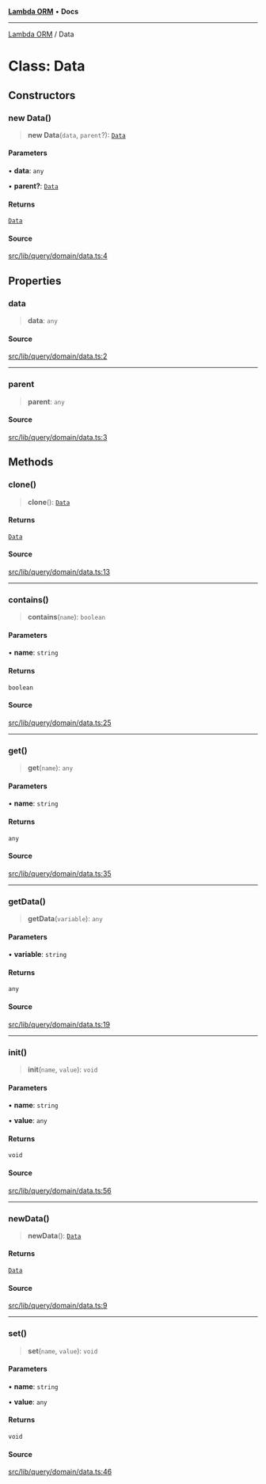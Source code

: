[**Lambda ORM**](../README.md) • **Docs**

***

[Lambda ORM](../README.md) / Data

# Class: Data

## Constructors

### new Data()

> **new Data**(`data`, `parent`?): [`Data`](Data.md)

#### Parameters

• **data**: `any`

• **parent?**: [`Data`](Data.md)

#### Returns

[`Data`](Data.md)

#### Source

[src/lib/query/domain/data.ts:4](https://github.com/lambda-orm/lambdaorm-base/blob/aa369ded9e7763a31678c0168646a8ee1291b500/src/lib/query/domain/data.ts#L4)

## Properties

### data

> **data**: `any`

#### Source

[src/lib/query/domain/data.ts:2](https://github.com/lambda-orm/lambdaorm-base/blob/aa369ded9e7763a31678c0168646a8ee1291b500/src/lib/query/domain/data.ts#L2)

***

### parent

> **parent**: `any`

#### Source

[src/lib/query/domain/data.ts:3](https://github.com/lambda-orm/lambdaorm-base/blob/aa369ded9e7763a31678c0168646a8ee1291b500/src/lib/query/domain/data.ts#L3)

## Methods

### clone()

> **clone**(): [`Data`](Data.md)

#### Returns

[`Data`](Data.md)

#### Source

[src/lib/query/domain/data.ts:13](https://github.com/lambda-orm/lambdaorm-base/blob/aa369ded9e7763a31678c0168646a8ee1291b500/src/lib/query/domain/data.ts#L13)

***

### contains()

> **contains**(`name`): `boolean`

#### Parameters

• **name**: `string`

#### Returns

`boolean`

#### Source

[src/lib/query/domain/data.ts:25](https://github.com/lambda-orm/lambdaorm-base/blob/aa369ded9e7763a31678c0168646a8ee1291b500/src/lib/query/domain/data.ts#L25)

***

### get()

> **get**(`name`): `any`

#### Parameters

• **name**: `string`

#### Returns

`any`

#### Source

[src/lib/query/domain/data.ts:35](https://github.com/lambda-orm/lambdaorm-base/blob/aa369ded9e7763a31678c0168646a8ee1291b500/src/lib/query/domain/data.ts#L35)

***

### getData()

> **getData**(`variable`): `any`

#### Parameters

• **variable**: `string`

#### Returns

`any`

#### Source

[src/lib/query/domain/data.ts:19](https://github.com/lambda-orm/lambdaorm-base/blob/aa369ded9e7763a31678c0168646a8ee1291b500/src/lib/query/domain/data.ts#L19)

***

### init()

> **init**(`name`, `value`): `void`

#### Parameters

• **name**: `string`

• **value**: `any`

#### Returns

`void`

#### Source

[src/lib/query/domain/data.ts:56](https://github.com/lambda-orm/lambdaorm-base/blob/aa369ded9e7763a31678c0168646a8ee1291b500/src/lib/query/domain/data.ts#L56)

***

### newData()

> **newData**(): [`Data`](Data.md)

#### Returns

[`Data`](Data.md)

#### Source

[src/lib/query/domain/data.ts:9](https://github.com/lambda-orm/lambdaorm-base/blob/aa369ded9e7763a31678c0168646a8ee1291b500/src/lib/query/domain/data.ts#L9)

***

### set()

> **set**(`name`, `value`): `void`

#### Parameters

• **name**: `string`

• **value**: `any`

#### Returns

`void`

#### Source

[src/lib/query/domain/data.ts:46](https://github.com/lambda-orm/lambdaorm-base/blob/aa369ded9e7763a31678c0168646a8ee1291b500/src/lib/query/domain/data.ts#L46)
